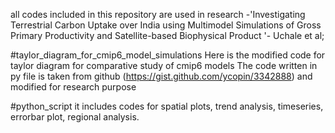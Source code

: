 all codes included in this repository are used in research -'Investigating Terrestrial Carbon Uptake over India using Multimodel Simulations of Gross Primary Productivity and Satellite-based Biophysical Product '- Uchale et al;

#taylor_diagram_for_cmip6_model_simulations
Here is the modified code for taylor diagram for comparative study of cmip6 models
The code written in py file is taken from github (https://gist.github.com/ycopin/3342888)  and modified for research purpose

#python_script
it includes codes for spatial plots, trend analysis, timeseries, errorbar plot, regional analysis.
